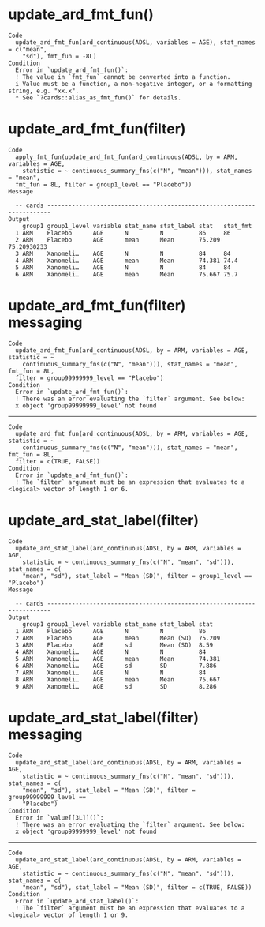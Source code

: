 # update_ard_fmt_fun()

    Code
      update_ard_fmt_fun(ard_continuous(ADSL, variables = AGE), stat_names = c("mean",
        "sd"), fmt_fun = -8L)
    Condition
      Error in `update_ard_fmt_fun()`:
      ! The value in `fmt_fun` cannot be converted into a function.
      i Value must be a function, a non-negative integer, or a formatting string, e.g. "xx.x".
      * See `?cards::alias_as_fmt_fun()` for details.

# update_ard_fmt_fun(filter)

    Code
      apply_fmt_fun(update_ard_fmt_fun(ard_continuous(ADSL, by = ARM, variables = AGE,
        statistic = ~ continuous_summary_fns(c("N", "mean"))), stat_names = "mean",
      fmt_fun = 8L, filter = group1_level == "Placebo"))
    Message
      
      -- cards -----------------------------------------------------------------------
    Output
        group1 group1_level variable stat_name stat_label stat   stat_fmt   
      1 ARM    Placebo      AGE      N         N          86     86         
      2 ARM    Placebo      AGE      mean      Mean       75.209 75.20930233
      3 ARM    Xanomeli…    AGE      N         N          84     84         
      4 ARM    Xanomeli…    AGE      mean      Mean       74.381 74.4       
      5 ARM    Xanomeli…    AGE      N         N          84     84         
      6 ARM    Xanomeli…    AGE      mean      Mean       75.667 75.7       

# update_ard_fmt_fun(filter) messaging

    Code
      update_ard_fmt_fun(ard_continuous(ADSL, by = ARM, variables = AGE, statistic = ~
        continuous_summary_fns(c("N", "mean"))), stat_names = "mean", fmt_fun = 8L,
      filter = group99999999_level == "Placebo")
    Condition
      Error in `update_ard_fmt_fun()`:
      ! There was an error evaluating the `filter` argument. See below:
      x object 'group99999999_level' not found

---

    Code
      update_ard_fmt_fun(ard_continuous(ADSL, by = ARM, variables = AGE, statistic = ~
        continuous_summary_fns(c("N", "mean"))), stat_names = "mean", fmt_fun = 8L,
      filter = c(TRUE, FALSE))
    Condition
      Error in `update_ard_fmt_fun()`:
      ! The `filter` argument must be an expression that evaluates to a <logical> vector of length 1 or 6.

# update_ard_stat_label(filter)

    Code
      update_ard_stat_label(ard_continuous(ADSL, by = ARM, variables = AGE,
        statistic = ~ continuous_summary_fns(c("N", "mean", "sd"))), stat_names = c(
        "mean", "sd"), stat_label = "Mean (SD)", filter = group1_level == "Placebo")
    Message
      
      -- cards -----------------------------------------------------------------------
    Output
        group1 group1_level variable stat_name stat_label stat  
      1 ARM    Placebo      AGE      N         N          86    
      2 ARM    Placebo      AGE      mean      Mean (SD)  75.209
      3 ARM    Placebo      AGE      sd        Mean (SD)  8.59  
      4 ARM    Xanomeli…    AGE      N         N          84    
      5 ARM    Xanomeli…    AGE      mean      Mean       74.381
      6 ARM    Xanomeli…    AGE      sd        SD         7.886 
      7 ARM    Xanomeli…    AGE      N         N          84    
      8 ARM    Xanomeli…    AGE      mean      Mean       75.667
      9 ARM    Xanomeli…    AGE      sd        SD         8.286 

# update_ard_stat_label(filter) messaging

    Code
      update_ard_stat_label(ard_continuous(ADSL, by = ARM, variables = AGE,
        statistic = ~ continuous_summary_fns(c("N", "mean", "sd"))), stat_names = c(
        "mean", "sd"), stat_label = "Mean (SD)", filter = group99999999_level ==
        "Placebo")
    Condition
      Error in `value[[3L]]()`:
      ! There was an error evaluating the `filter` argument. See below:
      x object 'group99999999_level' not found

---

    Code
      update_ard_stat_label(ard_continuous(ADSL, by = ARM, variables = AGE,
        statistic = ~ continuous_summary_fns(c("N", "mean", "sd"))), stat_names = c(
        "mean", "sd"), stat_label = "Mean (SD)", filter = c(TRUE, FALSE))
    Condition
      Error in `update_ard_stat_label()`:
      ! The `filter` argument must be an expression that evaluates to a <logical> vector of length 1 or 9.

